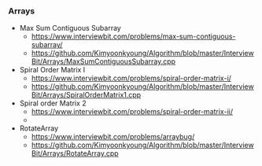 ### Arrays

* Max Sum Contiguous Subarray
  * https://www.interviewbit.com/problems/max-sum-contiguous-subarray/
  * https://github.com/Kimyoonkyoung/Algorithm/blob/master/InterviewBit/Arrays/MaxSumContiguousSubarray.cpp
* Spiral Order Matrix I
  * https://www.interviewbit.com/problems/spiral-order-matrix-i/
  * https://github.com/Kimyoonkyoung/Algorithm/blob/master/InterviewBit/Arrays/SpiralOrderMatrix1.cpp
* Spiral order Matrix 2
  * https://www.interviewbit.com/problems/spiral-order-matrix-ii/
  * 
* RotateArray
  * https://www.interviewbit.com/problems/arraybug/
  * https://github.com/Kimyoonkyoung/Algorithm/blob/master/InterviewBit/Arrays/RotateArray.cpp

